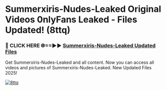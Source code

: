 # Summerxiris-Nudes-Leaked Original Videos 0nlyFans Leaked - Files Updated! (8ttq)

<h3>🔴 CLICK HERE 🌐==►► <a href="https://tinyurl.com/5h6xmrr3" rel="nofollow">Summerxiris-Nudes-Leaked Updated Files</a></h3>

Get Summerxiris-Nudes-Leaked and all content. Now you can access all videos and pictures of Summerxiris-Nudes-Leaked. New Updated Files 2025!

[![8ttq](https://i.imgur.com/KVD873Z.gif)](https://tinyurl.com/5h6xmrr3)
